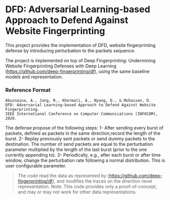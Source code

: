 # DFD: Adversarial Learning-based Approach to Defend Against Website Fingerprinting

This project provides the implementation of DFD, website fingerprinting defense by introducing perturbation to the packets sequence.

The project is implemented on top of Deep Fingerprinting: Undermining Website Fingerprinting Defenses with Deep Learning (https://github.com/deep-fingerprinting/df), using the same baseline models and representation. 

### Reference Format
```
Abusnaina, A., Jang, R., Khormali, A., Nyang, D., & Mohaisen, D. 
DFD: Adversarial Learning-based Approach to Defend Against Website Fingerprinting.
IEEE International Conference on Computer Communications (INFOCOM), 2020.
```

The defense propose of the following steps:
1- After sending every burst of packets, defined as packets in the same direction,record the length of the burst.
2- Replay previously sent packets or send dummy packets to the destination. The number of send packets are equal to the perturbation parameter multiplied by the length of the last burst (prior to the one currently appending to). 
3- Periodically, e.g., after each burst or after time window, change the perturbation rate following a normal distribution. This is user configurable parameter.


> The code read the data as represented by (https://github.com/deep-fingerprinting/df), and modifies the traces on the direction-level representation. 
> Note: This code provides only a proof-of-concept, and may or may not work for other data representations. 


